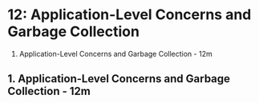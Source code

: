 # 12: Application-Level Concerns and Garbage Collection

1. Application-Level Concerns and Garbage Collection - 12m

## 1. Application-Level Concerns and Garbage Collection - 12m
